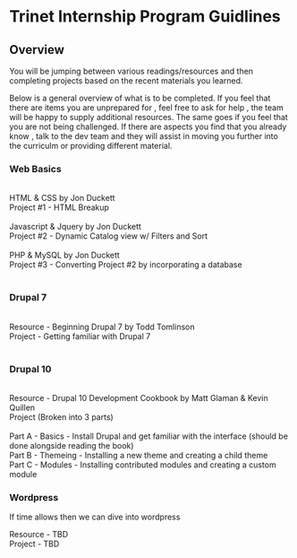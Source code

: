 # Trinet Internship Program Guidlines

## Overview

You will be jumping between various readings/resources and then completing projects based on the recent materials you learned. 

Below is a general overview of what is to be completed. If you feel that there are items you are unprepared for , feel free to ask for help , the team will be happy to supply additional resources. The same goes if you feel that you are not being challenged. If there are aspects you find that you already know , talk to the dev team and they will assist in moving you further into the curriculm or providing different material. 

### Web Basics
<br />
HTML & CSS by Jon Duckett<br />
Project #1 - HTML Breakup<br />

<br />
Javascript & Jquery by Jon Duckett<br />
Project #2 - Dynamic Catalog view w/ Filters and Sort<br />

<br />
PHP & MySQL by Jon Duckett<br />
Project #3 - Converting Project #2 by incorporating a database<br />

<br />

### Drupal 7 
<br />
Resource - Beginning Drupal 7 by Todd Tomlinson<br />
Project - Getting familiar with Drupal 7<br />

<br />

### Drupal 10
<br />
Resource - Drupal 10 Development Cookbook by Matt Glaman & Kevin Quillen<br />
Project (Broken into 3 parts)<br />

<br />
Part A - Basics - Install Drupal and get familiar with the interface (should be done alongside reading the book)<br />
Part B - Themeing - Installing a new theme and creating a child theme<br />
Part C - Modules - Installing contributed modules and creating a custom module<br />

### Wordpress

If time allows then we can dive into wordpress

Resource - TBD<br />
Project - TBD
